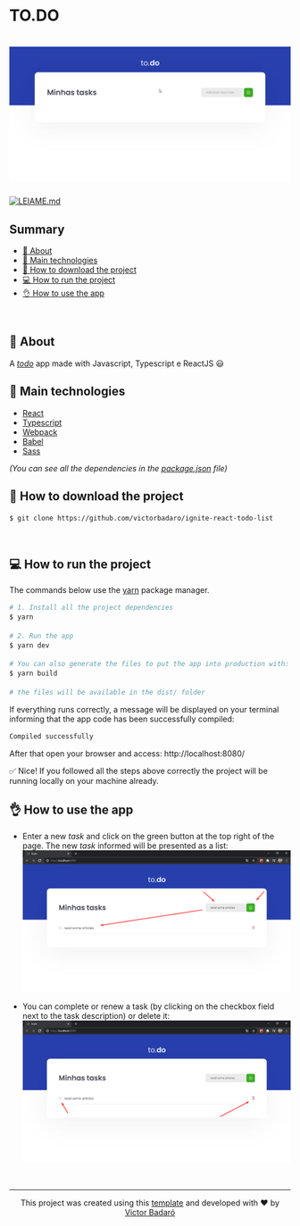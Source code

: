 # TO.DO

<h1 align="center">
    <img src="./docs/running.gif" alt="App">
</h1>

[![LEIAME.md](https://img.shields.io/badge/-Leia%20em%20Portugu%C3%AAs-brightgreen?style=for-the-badge)](./LEIAME.md)

## Summary

* [🧾 About](#-about)
* [🚀 Main technologies](#-main-technologies)
* [🔽 How to download the project](#-how-to-download-the-project)
* [💻 How to run the project](#-how-to-run-the-project)
* [👌 How to use the app](#-how-to-use-the-app)
<br>

## 🧾 About

A _[todo](https://todoist.com/)_ app made with Javascript, Typescript e ReactJS 😃
<br>

## 🚀 Main technologies

* [React](https://reactjs.org/)
* [Typescript](https://www.typescriptlang.org/)
* [Webpack](https://webpack.js.org/)
* [Babel](https://babeljs.io/)
* [Sass](https://sass-lang.com/)

_(You can see all the dependencies in the [package.json](./package.json) file)_
<br>

## 🔽 How to download the project

```bash
$ git clone https://github.com/victorbadaro/ignite-react-todo-list
```
<br>

## 💻 How to run the project

The commands below use the [yarn](https://yarnpkg.com/) package manager.

```bash
# 1. Install all the project dependencies
$ yarn

# 2. Run the app
$ yarn dev

# You can also generate the files to put the app into production with:
$ yarn build

# the files will be available in the dist/ folder
```

If everything runs correctly, a message will be displayed on your terminal informing that the app code has been successfully compiled:

```bash
Compiled successfully
```

After that open your browser and access: http://localhost:8080/

✅ Nice! If you followed all the steps above correctly the project will be running locally on your machine already.
<br>

## 👌 How to use the app

* Enter a new _task_ and click on the green button at the top right of the page. The new _task_ informed will be presented as a list:
    <img src="./docs/add_new_task.png" alt="Adicionando uma nova task">

* You can complete or renew a task (by clicking on the checkbox field next to the task description) or delete it:
    <img src="./docs/handle_task.png" alt="Manipulando uma task">

<br>

---
<p align="center">This project was created using this <a href="https://github.com/rocketseat-education/ignite-template-reactjs-conceitos-do-react">template</a> and developed with ❤ by <a href="https://github.com/victorbadaro">Victor Badaró</a></p>